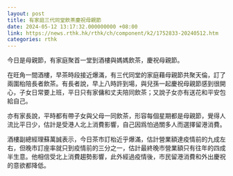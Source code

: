```yaml
---
layout: post
title: 有家庭三代同堂飲茶慶祝母親節
date: 2024-05-12 13:17:32.000000000 +08:00
link: https://news.rthk.hk/rthk/ch/component/k2/1752833-20240512.htm
categories: rthk
---
```


今日是母親節，有家庭聚首一堂到酒樓與媽媽飲茶，慶祝母親節。

在旺角一間酒樓，早茶時段接近爆滿，有三代同堂的家庭藉母親節共聚天倫，訂了兩圍枱陪長者飲茶。有長者說，早上八時許到場，與兒孫一起慶祝母親節感到很開心，子女日常要上班，平日只有家傭和丈夫陪同飲茶；又說子女亦有送花和平安包給自己。

亦有家長說，平時都有帶子女與父母一同飲茶，形容每個星期都是母親節，覺得人流比平日少，估計是受港人北上消費影響，自己因爲怕過關多人而選擇留港消費。

酒樓副總經理蘇萬誠表示，今日茶市訂枱近乎爆滿，估計營業額達疫情前的九成左右，但晚市訂座率就只到疫情前的三分之一，估計最終晚市營業額只有往年的四成半生意。他相信受北上消費趨勢影響，此外經過疫情後，市民留港消費和外出慶祝的意欲都降低。
